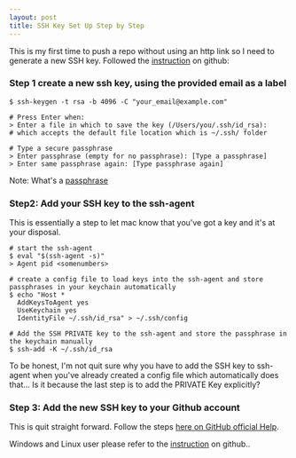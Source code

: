```yaml
---
layout: post
title: SSH Key Set Up Step by Step
--- 
```

This is my first time to push a repo without using an http link so I need to generate a new SSH key.
Followed the [instruction](https://help.github.com/en/enterprise/2.17/user/authenticating-to-github/generating-a-new-ssh-key-and-adding-it-to-the-ssh-agent) on github:

### Step 1 create a new ssh key, using the provided email as a label
```shell
$ ssh-keygen -t rsa -b 4096 -C "your_email@example.com"

# Press Enter when:
> Enter a file in which to save the key (/Users/you/.ssh/id_rsa):
# which accepts the default file location which is ~/.ssh/ folder

# Type a secure passphrase
> Enter passphrase (empty for no passphrase): [Type a passphrase]
> Enter same passphrase again: [Type passphrase again]
```
Note: What's a [passphrase](https://help.github.com/en/enterprise/2.17/user/authenticating-to-github/working-with-ssh-key-passphrases)

### Step2: Add your SSH key to the ssh-agent
This is essentially a step to let mac know that you've got a key and it's at your disposal.
```shell
# start the ssh-agent
$ eval "$(ssh-agent -s)"
> Agent pid <somenumbers>

# create a config file to load keys into the ssh-agent and store passphrases in your keychain automatically
$ echo "Host *
  AddKeysToAgent yes
  UseKeychain yes
  IdentityFile ~/.ssh/id_rsa" > ~/.ssh/config
  
# Add the SSH PRIVATE key to the ssh-agent and store the passphrase in the keychain manually
$ ssh-add -K ~/.ssh/id_rsa
```
To be honest, I'm not quit sure why you have to add the SSH key to ssh-agent when you've already created a config file which automatically does that... Is it because the last step is to add the PRIVATE Key explicitly?

### Step 3: Add the new SSH key to your Github account
This is quit straight forward. Follow the steps [here on GitHub official Help](https://help.github.com/en/enterprise/2.17/user/authenticating-to-github/adding-a-new-ssh-key-to-your-github-account).

Windows and Linux user please refer to the [instruction](https://help.github.com/en/enterprise/2.17/user/authenticating-to-github/generating-a-new-ssh-key-and-adding-it-to-the-ssh-agent) on github..